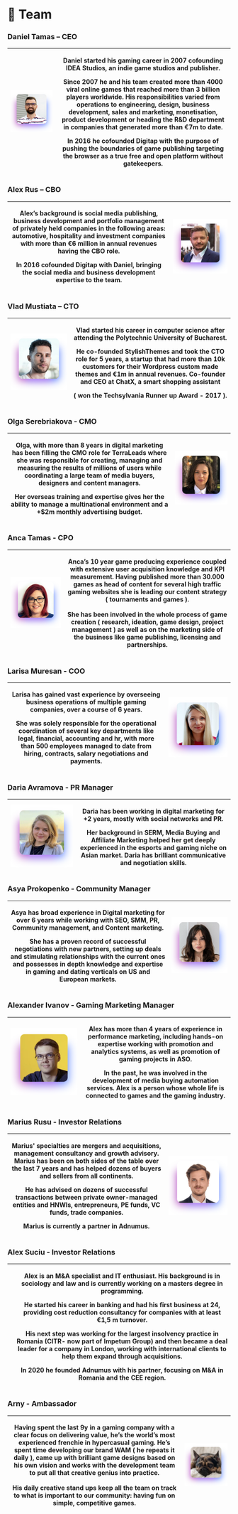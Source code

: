# 🦄 Team

### **Daniel Tamas – CEO**

| ![](<.gitbook/assets/wam_danieltamas (1) (1).png>) | <p>Daniel started his gaming career in 2007 cofounding IDEA Studios, an indie game studios and publisher. </p><p></p><p>Since 2007 he and his team created more than 4000 viral online games that reached more than 3 billion players worldwide. His responsibilities varied from operations to engineering, design, business development, sales and marketing, monetisation, product development or heading the R&#x26;D department in companies that generated more than €7m to date.</p><p></p><p>In 2016 he cofounded Digitap with the purpose of pushing the boundaries of game publishing targeting the browser as a true free and open platform without gatekeepers.</p> |
| :------------------------------------------------: | ------------------------------------------------------------------------------------------------------------------------------------------------------------------------------------------------------------------------------------------------------------------------------------------------------------------------------------------------------------------------------------------------------------------------------------------------------------------------------------------------------------------------------------------------------------------------------------------------------------------------------------------------------------------------------- |



### **Alex Rus – CBO**

| <p>Alex’s background is social media publishing, business development and portfolio management of privately held companies in the following areas: automotive, hospitality and investment companies with more than €6 million in annual revenues having the CBO role.</p><p></p><p>In 2016 cofounded Digitap with Daniel, bringing the social media and business development expertise to the team.</p> | ![](.gitbook/assets/wam_alexrus.png) |
| ------------------------------------------------------------------------------------------------------------------------------------------------------------------------------------------------------------------------------------------------------------------------------------------------------------------------------------------------------------------------------------------------------- | :----------------------------------: |



### **Vlad Mustiata – CTO**

| ![](.gitbook/assets/wam_vladmustiata.png) | <p>Vlad started his career in computer science after attending the Polytechnic University of Bucharest. </p><p></p><p>He co-founded StylishThemes and took the CTO role for 5 years, a startup that had more than 10k customers for their Wordpress custom made themes and €1m in annual revenues. Co-founder and CEO at ChatX, a smart shopping assistant </p><p></p><p>( won the Techsylvania Runner up Award - 2017 )<strong>.</strong></p> |
| ----------------------------------------- | ---------------------------------------------------------------------------------------------------------------------------------------------------------------------------------------------------------------------------------------------------------------------------------------------------------------------------------------------------------------------------------------------------------------------------------------------- |



### **Olga Serebriakova - CMO**

| <p>Olga, with more than 8 years in digital marketing has been filling the CMO role for TerraLeads where she was responsible for creating, managing and measuring the results of millions of users while coordinating a large team of media buyers, designers and content managers. </p><p></p><p>Her overseas training and expertise gives her the ability to manage a multinational environment and a +$2m monthly advertising budget.</p> | ![](.gitbook/assets/wam_olhaserebriakova.png) |
| ------------------------------------------------------------------------------------------------------------------------------------------------------------------------------------------------------------------------------------------------------------------------------------------------------------------------------------------------------------------------------------------------------------------------------------------- | --------------------------------------------- |



### **Anca Tamas - CPO**

| ![](.gitbook/assets/wam_ancatamas.png) | <p>Anca’s 10 year game producing experience coupled with extensive user acquisition knowledge and KPI measurement. Having published more than 30.000 games as head of content for several high traffic gaming websites she is leading our content strategy ( tournaments and games ).<br><br>She has been involved in the whole process of game creation ( research, ideation, game design, project management ) as well as on the marketing side of the business like game publishing, licensing and partnerships.</p> |
| :------------------------------------: | ----------------------------------------------------------------------------------------------------------------------------------------------------------------------------------------------------------------------------------------------------------------------------------------------------------------------------------------------------------------------------------------------------------------------------------------------------------------------------------------------------------------------- |



### **Larisa Muresan - COO**

| <p>Larisa has gained vast experience by overseeing business operations of multiple gaming companies, over a course of 6 years. </p><p></p><p>She was solely responsible for the operational coordination of several key departments like legal, financial, accounting and hr, with more than 500 employees managed to date from hiring, contracts, salary negotiations and payments.</p> | ![](.gitbook/assets/wam_larisamuresan.png) |
| ---------------------------------------------------------------------------------------------------------------------------------------------------------------------------------------------------------------------------------------------------------------------------------------------------------------------------------------------------------------------------------------- | :----------------------------------------: |



### **Daria Avramova - PR Manager**

| ![](.gitbook/assets/wam_dariaavramova.png) | <p>Daria has been working in digital marketing for +2 years, mostly with social networks and PR.</p><p></p><p>Her background in SERM, Media Buying and Affiliate Marketing helped her get deeply experienced in the esports and gaming niche on Asian market. Daria has brilliant communicative and negotiation skills.</p> |
| ------------------------------------------ | --------------------------------------------------------------------------------------------------------------------------------------------------------------------------------------------------------------------------------------------------------------------------------------------------------------------------- |



### **Asya Prokopenko - Community Manager**

| <p>Asya has broad experience in Digital marketing for over 6 years while working with SEO, SMM, PR, Community management, and Content marketing.</p><p></p><p>She has a proven record of successful negotiations with new partners, setting up deals and stimulating relationships with the current ones and possesses in depth knowledge and expertise in gaming and dating verticals on US and European markets.</p> | ![](.gitbook/assets/wam_asyaprokopenko.png) |
| ---------------------------------------------------------------------------------------------------------------------------------------------------------------------------------------------------------------------------------------------------------------------------------------------------------------------------------------------------------------------------------------------------------------------- | :-----------------------------------------: |



### **Alexander Ivanov - Gaming Marketing Manager**

| ![](.gitbook/assets/wam_alexivanov.png) | <p>Alex has more than 4 years of experience in performance marketing, including hands-on expertise working with promotion and analytics systems, as well as promotion of gaming projects in ASO.</p><p></p><p>In the past, he was involved in the development of media buying automation services. Alex is a person whose whole life is connected to games and the gaming industry.</p> |
| :-------------------------------------: | --------------------------------------------------------------------------------------------------------------------------------------------------------------------------------------------------------------------------------------------------------------------------------------------------------------------------------------------------------------------------------------- |



### **Marius Rusu - Investor Relations**

| <p>Marius' specialties are mergers and acquisitions, management consultancy and growth advisory. Marius has been on both sides of the table over the last 7 years and has helped dozens of buyers and sellers from all continents. </p><p></p><p>He has advised on dozens of successful transactions between private owner-managed entities and HNWIs, entrepreneurs, PE funds, VC funds, trade companies. </p><p></p><p>Marius is currently a partner in Adnumus.</p> | ![](.gitbook/assets/wam_mariusrusu.png) |
| ---------------------------------------------------------------------------------------------------------------------------------------------------------------------------------------------------------------------------------------------------------------------------------------------------------------------------------------------------------------------------------------------------------------------------------------------------------------------- | :-------------------------------------: |



### **Alex Suciu - Investor Relations**

|   | <p>Alex is an M&#x26;A specialist and IT enthusiast. His background is in sociology and law and is currently working on a masters degree in programming.</p><p></p><p>He started his career in banking and had his first business at 24, providing cost reduction consultancy for companies with at least €1,5 m turnover.</p><p></p><p>His next step was working for the largest insolvency practice in Romania (CITR- now part of Impetum Group) and then became a deal leader for a company in London, working with international clients to help them expand through acquisitions.</p><p></p><p>In 2020 he founded Adnumus with his partner, focusing on M&#x26;A in Romania and the CEE region.</p> |
| - | -------------------------------------------------------------------------------------------------------------------------------------------------------------------------------------------------------------------------------------------------------------------------------------------------------------------------------------------------------------------------------------------------------------------------------------------------------------------------------------------------------------------------------------------------------------------------------------------------------------------------------------------------------------------------------------------------------- |



### Arny - Ambassador

| <p>Having spent the last 9y in a gaming company with a clear focus on delivering value, he’s the world’s most experienced frenchie in hypercasual gaming. He’s spent time developing our brand WAM ( he repeats it daily ), came up with brilliant game designs based on his own vision and works with the development team to put all that creative genius into practice.<br><br>His daily creative stand ups keep all the team on track to what is important to our community: having fun on simple, competitive games.</p> | ![](.gitbook/assets/wam_arny.png) |
| ----------------------------------------------------------------------------------------------------------------------------------------------------------------------------------------------------------------------------------------------------------------------------------------------------------------------------------------------------------------------------------------------------------------------------------------------------------------------------------------------------------------------------- | :-------------------------------: |



